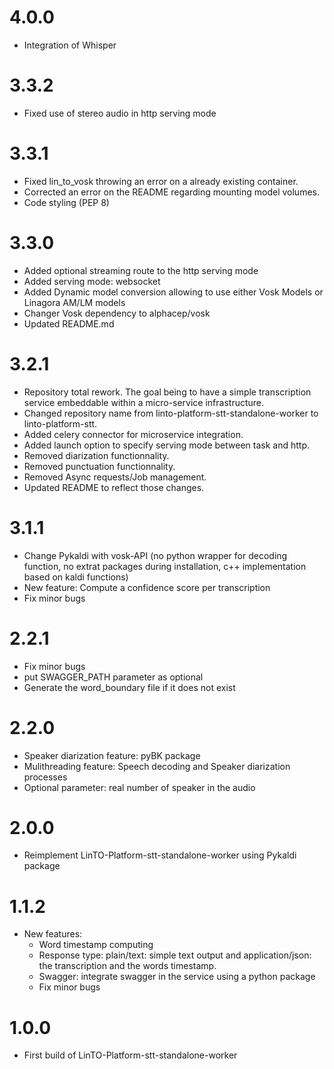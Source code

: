 # 4.0.0
- Integration of Whisper

# 3.3.2
- Fixed use of stereo audio in http serving mode

# 3.3.1
- Fixed lin_to_vosk throwing an error on a already existing container.
- Corrected an error on the README regarding mounting model volumes. 
- Code styling (PEP 8)

# 3.3.0
- Added optional streaming route to the http serving mode
- Added serving mode: websocket
- Added Dynamic model conversion allowing to use either Vosk Models or Linagora AM/LM models
- Changer Vosk dependency to alphacep/vosk
- Updated README.md

# 3.2.1
- Repository total rework. The goal being to have a simple transcription service embeddable within a micro-service infrastructure. 
- Changed repository name from linto-platform-stt-standalone-worker to linto-platform-stt.
- Added celery connector for microservice integration.
- Added launch option to specify serving mode between task and http.
- Removed diarization functionnality.
- Removed punctuation functionnality.
- Removed Async requests/Job management.
- Updated README to reflect those changes.

# 3.1.1
- Change Pykaldi with vosk-API (no python wrapper for decoding function, no extrat packages during installation, c++ implementation based on kaldi functions)
- New feature: Compute a confidence score per transcription
- Fix minor bugs

# 2.2.1
- Fix minor bugs
- put SWAGGER_PATH parameter as optional
- Generate the word_boundary file if it does not exist

# 2.2.0
- Speaker diarization feature: pyBK package
- Mulithreading feature: Speech decoding and Speaker diarization processes
- Optional parameter: real number of speaker in the audio

# 2.0.0
- Reimplement LinTO-Platform-stt-standalone-worker using Pykaldi package

# 1.1.2
- New features:
    - Word timestamp computing
    - Response type: plain/text: simple text output and application/json: the transcription and the words timestamp.
    - Swagger: integrate swagger in the service using a python package
    - Fix minor bugs

# 1.0.0
- First build of LinTO-Platform-stt-standalone-worker
